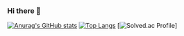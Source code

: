 ### Hi there 👋
[![Anurag's GitHub stats](https://github-readme-stats.vercel.app/api?username=2pearl)](https://github.com/anuraghazra/github-readme-stats)
[![Top Langs](https://github-readme-stats.vercel.app/api/top-langs/?username=2pearl)](https://github.com/anuraghazra/github-readme-stats)
[![Solved.ac Profile](http://mazassumnida.wtf/api/v2/generate_badge?boj=dlwlswn3539)]
<!--
**2pearl/2pearl** is a ✨ _special_ ✨ repository because its `README.md` (this file) appears on your GitHub profile.

Here are some ideas to get you started:

- 🔭 I’m currently working on ...
- 🌱 I’m currently learning ...
- 👯 I’m looking to collaborate on ...
- 🤔 I’m looking for help with ...
- 💬 Ask me about ...
- 📫 How to reach me: ...
- 😄 Pronouns: ...
- ⚡ Fun fact: ...
-->
